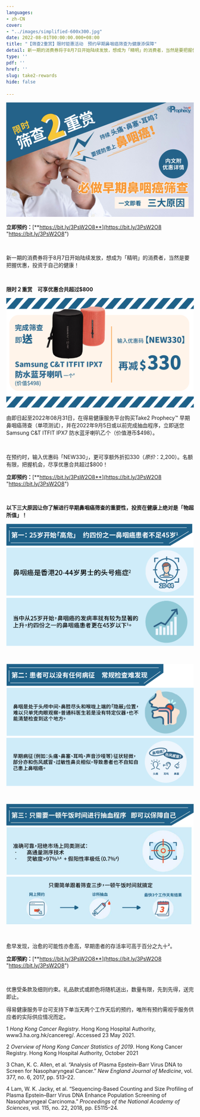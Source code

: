 ```yaml
---
languages:
- zh-CN
cover:
- "../images/simplified-600x300.jpg"
date: 2022-08-01T00:00:00.000+08:00
title: "【筛查2重赏】限时钜惠活动　预约早期鼻咽癌筛查为健康添保障"
detail: 新一期的消费券将于8月7日开始陆续发放，想成为「精明」的消费者，当然是要把握优惠，投资于自己的健康！
type: ''
pdf: ''
href: ''
slug: take2-rewards
hide: false

---
```

![](../images/edmbanner-simplified.jpg)

**立即预约：**[**https://bit.ly/3PsW2O8**](https://bit.ly/3PsW2O8 "https://bit.ly/3PsW2O8")

<br/>

新一期的消费券将于8月7日开始陆续发放，想成为「精明」的消费者，当然是要把握优惠，投资于自己的健康！

<br/>

**限时２重赏　可享优惠合共超过$800**

![](../images/cw_reward_sc.png)

由即日起至2022年08月31日，在得易健康服务平台购买Take2 Prophecy™ 早期鼻咽癌筛查（单项测试），并在2022年9月5日或以前完成抽血程序，立即送您Samsung C&T ITFIT IPX7 防水蓝牙喇叭乙个（价值港币$498）。

<br/>

在预约时，输入优惠码「NEW330」，更可享额外折扣$330 （原价：$2,200）。名额有限，把握机会，尽享优惠合共超过$800！

**立即预约：**[**https://bit.ly/3PsW2O8**](https://bit.ly/3PsW2O8 "https://bit.ly/3PsW2O8")

<br/>

**以下三大原因让你了解进行早期鼻咽癌筛查的重要性，投资在健康上绝对是「物超所值」！**

![](../images/asset-1.png)

<br/>

![](../images/asset-2.png)

<br/>

![](../images/cw_reason3_cn.jpg)

<br/>

愈早发现，治愈的可能性亦愈高，早期患者的存活率可高于百分之九十²。

**立即預約：**[**https://bit.ly/3PsW2O8**](https://bit.ly/3PsW2O8 "https://bit.ly/3PsW2O8")

<br/>

优惠受条款及细则约束。礼品款式或颜色将随机送出，数量有限，先到先得，送完即止。

得易健康服务平台可支持下单当天两个工作天后的预约，唯所有预约需视乎服务供应者的实际供应情况而定。

1 _Hong Kong Cancer Registry_. Hong Kong Hospital Authority, www3.ha.org.hk/cancereg/. Accessed 23 May 2021.

2 _Overview of Hong Kong Cancer Statistics of 2019_. Hong Kong Cancer Registry. Hong Kong Hospital Authority, October 2021

3 Chan, K. C. Allen, et al. “Analysis of Plasma Epstein–Barr Virus DNA to Screen for Nasopharyngeal Cancer.” _New England Journal of Medicine_, vol. 377, no. 6, 2017, pp. 513–22.

4 Lam, W. K. Jacky, et al. “Sequencing-Based Counting and Size Profiling of Plasma Epstein–Barr Virus DNA Enhance Population Screening of Nasopharyngeal Carcinoma.” _Proceedings of the National_ _Academy of Sciences_, vol. 115, no. 22, 2018, pp. E5115–24.